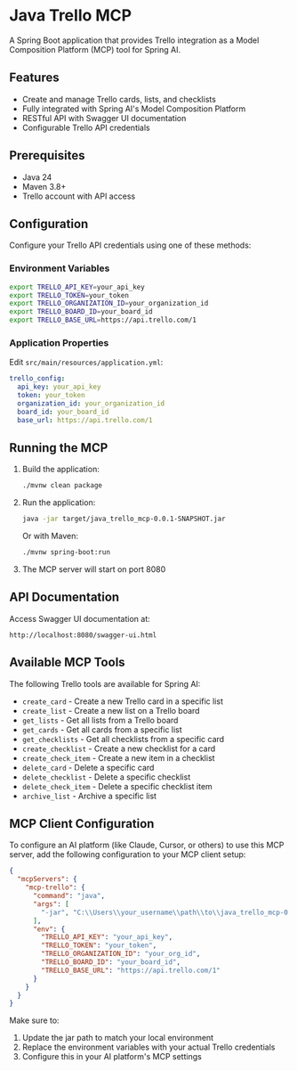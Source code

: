 # Java Trello MCP

A Spring Boot application that provides Trello integration as a Model Composition Platform (MCP) tool for Spring AI.

## Features

- Create and manage Trello cards, lists, and checklists
- Fully integrated with Spring AI's Model Composition Platform
- RESTful API with Swagger UI documentation
- Configurable Trello API credentials

## Prerequisites

- Java 24
- Maven 3.8+
- Trello account with API access

## Configuration

Configure your Trello API credentials using one of these methods:

### Environment Variables
```bash
export TRELLO_API_KEY=your_api_key
export TRELLO_TOKEN=your_token
export TRELLO_ORGANIZATION_ID=your_organization_id
export TRELLO_BOARD_ID=your_board_id
export TRELLO_BASE_URL=https://api.trello.com/1
```

### Application Properties
Edit `src/main/resources/application.yml`:
```yaml
trello_config:
  api_key: your_api_key
  token: your_token
  organization_id: your_organization_id
  board_id: your_board_id
  base_url: https://api.trello.com/1
```

## Running the MCP

1. Build the application:
   ```bash
   ./mvnw clean package
   ```

2. Run the application:
   ```bash
   java -jar target/java_trello_mcp-0.0.1-SNAPSHOT.jar
   ```

   Or with Maven:
   ```bash
   ./mvnw spring-boot:run
   ```

3. The MCP server will start on port 8080

## API Documentation

Access Swagger UI documentation at:
```
http://localhost:8080/swagger-ui.html
```

## Available MCP Tools

The following Trello tools are available for Spring AI:

- `create_card` - Create a new Trello card in a specific list
- `create_list` - Create a new list on a Trello board
- `get_lists` - Get all lists from a Trello board
- `get_cards` - Get all cards from a specific list
- `get_checklists` - Get all checklists from a specific card
- `create_checklist` - Create a new checklist for a card
- `create_check_item` - Create a new item in a checklist
- `delete_card` - Delete a specific card
- `delete_checklist` - Delete a specific checklist
- `delete_check_item` - Delete a specific checklist item
- `archive_list` - Archive a specific list

## MCP Client Configuration

To configure an AI platform (like Claude, Cursor, or others) to use this MCP server, add the following configuration to your MCP client setup:

```json
{
  "mcpServers": {
    "mcp-trello": {
      "command": "java",
      "args": [
        "-jar", "C:\\Users\\your_username\\path\\to\\java_trello_mcp-0.0.1-SNAPSHOT.jar"
      ],
      "env": {
        "TRELLO_API_KEY": "your_api_key",
        "TRELLO_TOKEN": "your_token",
        "TRELLO_ORGANIZATION_ID": "your_org_id",
        "TRELLO_BOARD_ID": "your_board_id",
        "TRELLO_BASE_URL": "https://api.trello.com/1"
      }
    }
  }
}
```

Make sure to:
1. Update the jar path to match your local environment
2. Replace the environment variables with your actual Trello credentials
3. Configure this in your AI platform's MCP settings